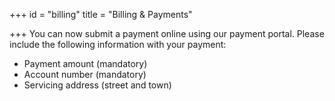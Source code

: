 +++
id = "billing"
title = "Billing & Payments"

+++
You can now submit a payment online using our payment portal. Please include the following information with your payment:

* Payment amount (mandatory)
* Account number (mandatory)
* Servicing address (street and town)